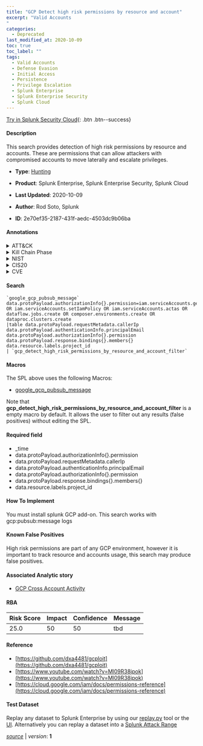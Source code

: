 ```yaml
---
title: "GCP Detect high risk permissions by resource and account"
excerpt: "Valid Accounts
"
categories:
  - Deprecated
last_modified_at: 2020-10-09
toc: true
toc_label: ""
tags:
  - Valid Accounts
  - Defense Evasion
  - Initial Access
  - Persistence
  - Privilege Escalation
  - Splunk Enterprise
  - Splunk Enterprise Security
  - Splunk Cloud
---
```




[Try in Splunk Security Cloud](https://www.splunk.com/en_us/products/cyber-security.html){: .btn .btn--success}

#### Description

This search provides detection of high risk permissions by resource and accounts. These are permissions that can allow attackers with compromised accounts to move laterally and escalate privileges.

- **Type**: [Hunting](https://github.com/splunk/security_content/wiki/Detection-Analytic-Types)
- **Product**: Splunk Enterprise, Splunk Enterprise Security, Splunk Cloud

- **Last Updated**: 2020-10-09
- **Author**: Rod Soto, Splunk
- **ID**: 2e70ef35-2187-431f-aedc-4503dc9b06ba


#### Annotations

<details>
  <summary>ATT&CK</summary>

<div markdown="1">


| ID             | Technique        |  Tactic             |
| -------------- | ---------------- |-------------------- |
| [T1078](https://attack.mitre.org/techniques/T1078/) | Valid Accounts | Defense Evasion, Initial Access, Persistence, Privilege Escalation |

</div>
</details>


<details>
  <summary>Kill Chain Phase</summary>

<div markdown="1">

* Exploitation


</div>
</details>


<details>
  <summary>NIST</summary>

<div markdown="1">



</div>
</details>

<details>
  <summary>CIS20</summary>

<div markdown="1">



</div>
</details>

<details>
  <summary>CVE</summary>

<div markdown="1">


</div>
</details>

#### Search

```
`google_gcp_pubsub_message` data.protoPayload.authorizationInfo{}.permission=iam.serviceAccounts.getaccesstoken OR iam.serviceAccounts.setIamPolicy OR iam.serviceAccounts.actas OR dataflow.jobs.create OR composer.environments.create OR dataproc.clusters.create 
|table data.protoPayload.requestMetadata.callerIp data.protoPayload.authenticationInfo.principalEmail data.protoPayload.authorizationInfo{}.permission data.protoPayload.response.bindings{}.members{} data.resource.labels.project_id 
| `gcp_detect_high_risk_permissions_by_resource_and_account_filter`
```

#### Macros
The SPL above uses the following Macros:
* [google_gcp_pubsub_message](https://github.com/splunk/security_content/blob/develop/macros/google_gcp_pubsub_message.yml)

Note that **gcp_detect_high_risk_permissions_by_resource_and_account_filter** is a empty macro by default. It allows the user to filter out any results (false positives) without editing the SPL.

#### Required field
* _time
* data.protoPayload.authorizationInfo{}.permission
* data.protoPayload.requestMetadata.callerIp
* data.protoPayload.authenticationInfo.principalEmail
* data.protoPayload.authorizationInfo{}.permission
* data.protoPayload.response.bindings{}.members{}
* data.resource.labels.project_id


#### How To Implement
You must install splunk GCP add-on. This search works with gcp:pubsub:message logs

#### Known False Positives
High risk permissions are part of any GCP environment, however it is important to track resource and accounts usage, this search may produce false positives.

#### Associated Analytic story
* [GCP Cross Account Activity](/stories/gcp_cross_account_activity)




#### RBA

| Risk Score  | Impact      | Confidence   | Message      |
| ----------- | ----------- |--------------|--------------|
| 25.0 | 50 | 50 | tbd |


#### Reference

* [https://github.com/dxa4481/gcploit](https://github.com/dxa4481/gcploit)
* [https://www.youtube.com/watch?v=Ml09R38jpok](https://www.youtube.com/watch?v=Ml09R38jpok)
* [https://cloud.google.com/iam/docs/permissions-reference](https://cloud.google.com/iam/docs/permissions-reference)



#### Test Dataset
Replay any dataset to Splunk Enterprise by using our [replay.py](https://github.com/splunk/attack_data#using-replaypy) tool or the [UI](https://github.com/splunk/attack_data#using-ui).
Alternatively you can replay a dataset into a [Splunk Attack Range](https://github.com/splunk/attack_range#replay-dumps-into-attack-range-splunk-server)



[*source*](https://github.com/splunk/security_content/tree/develop/detections/deprecated/gcp_detect_high_risk_permissions_by_resource_and_account.yml) \| *version*: **1**